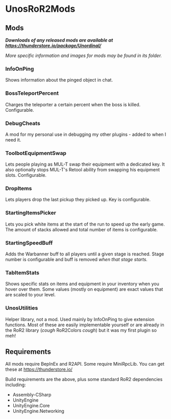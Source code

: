 # UnosRoR2Mods
## Mods
***Downloads of any released mods are available at https://thunderstore.io/package/Unordinal/***

*More specific information and images for mods may be found in its folder.*

### InfoOnPing
Shows information about the pinged object in chat.

### BossTeleportPercent
Charges the teleporter a certain percent when the boss is killed. Configurable.

### DebugCheats
A mod for my personal use in debugging my other plugins - added to when I need it.

### ToolbotEquipmentSwap
Lets people playing as MUL-T swap their equipment with a dedicated key. It also optionally stops MUL-T's Retool ability from swapping his equipment slots. Configurable.

### DropItems
Lets players drop the last pickup they picked up. Key is configurable.

### StartingItemsPicker
Lets you pick white items at the start of the run to speed up the early game. The amount of stacks allowed and total number of items is configurable.

### StartingSpeedBuff
Adds the Warbanner buff to all players until a given stage is reached. Stage number is configurable and buff is removed *when that stage starts.*

### TabItemStats
Shows specific stats on items and equipment in your inventory when you hover over them. Some values (mostly on equipment) are exact values that are scaled to your level.

### UnosUtilities
Helper library, not a mod. Used mainly by InfoOnPing to give extension functions. Most of these are easily implementable yourself or are already in the RoR2 library (*cough* RoR2Colors *cough*) but it was my first plugin so meh!

## Requirements
All mods require BepInEx and R2API. Some require MiniRpcLib. You can get these at https://thunderstore.io/

Build requirements are the above, plus some standard RoR2 dependencies including:

- Assembly-CSharp
- UnityEngine
- UnityEngine.Core
- UnityEngine.Networking

